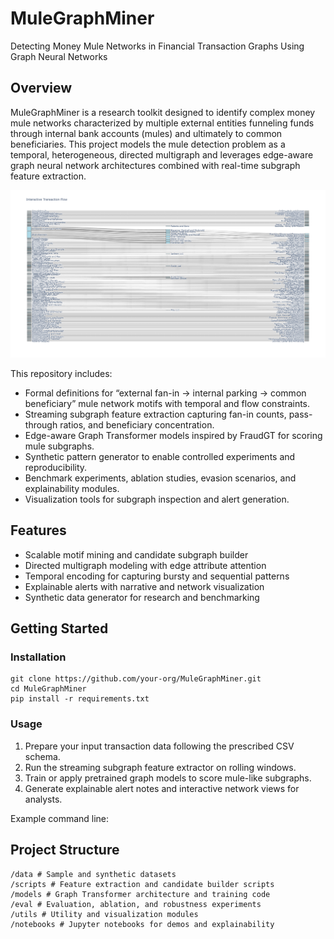 # MuleGraphMiner

Detecting Money Mule Networks in Financial Transaction Graphs Using Graph Neural Networks

## Overview

MuleGraphMiner is a research toolkit designed to identify complex money mule networks characterized by multiple external entities funneling funds through internal bank accounts (mules) and ultimately to common beneficiaries. This project models the mule detection problem as a temporal, heterogeneous, directed multigraph and leverages edge-aware graph neural network architectures combined with real-time subgraph feature extraction.


![Flow Graph](./images/transactionPattern.png)


This repository includes:

- Formal definitions for “external fan-in → internal parking → common beneficiary” mule network motifs with temporal and flow constraints.
- Streaming subgraph feature extraction capturing fan-in counts, pass-through ratios, and beneficiary concentration.
- Edge-aware Graph Transformer models inspired by FraudGT for scoring mule subgraphs.
- Synthetic pattern generator to enable controlled experiments and reproducibility.
- Benchmark experiments, ablation studies, evasion scenarios, and explainability modules.
- Visualization tools for subgraph inspection and alert generation.

## Features

- Scalable motif mining and candidate subgraph builder
- Directed multigraph modeling with edge attribute attention
- Temporal encoding for capturing bursty and sequential patterns
- Explainable alerts with narrative and network visualization
- Synthetic data generator for research and benchmarking

## Getting Started

### Installation

```shell
git clone https://github.com/your-org/MuleGraphMiner.git
cd MuleGraphMiner
pip install -r requirements.txt

```


### Usage

1. Prepare your input transaction data following the prescribed CSV schema.
2. Run the streaming subgraph feature extractor on rolling windows.
3. Train or apply pretrained graph models to score mule-like subgraphs.
4. Generate explainable alert notes and interactive network views for analysts.

Example command line:


## Project Structure



```shell
/data # Sample and synthetic datasets
/scripts # Feature extraction and candidate builder scripts
/models # Graph Transformer architecture and training code
/eval # Evaluation, ablation, and robustness experiments
/utils # Utility and visualization modules
/notebooks # Jupyter notebooks for demos and explainability
```



